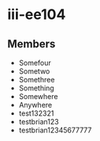 # iii-ee104

## Members
* Somefour
* Sometwo
* Somethree
* Something
* Somewhere
* Anywhere
* test132321
* testbrian123
* testbrian12345677777


